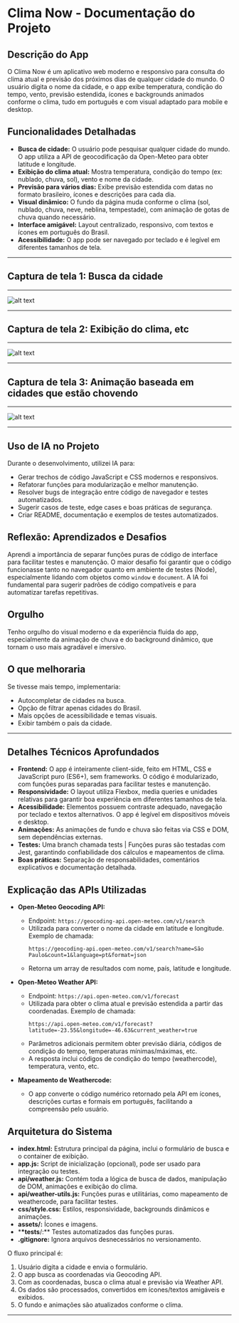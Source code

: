 # Clima Now - Documentação do Projeto

## Descrição do App

O Clima Now é um aplicativo web moderno e responsivo para consulta do clima atual e previsão dos próximos dias de qualquer cidade do mundo. O usuário digita o nome da cidade, e o app exibe temperatura, condição do tempo, vento, previsão estendida, ícones e backgrounds animados conforme o clima, tudo em português e com visual adaptado para mobile e desktop.

## Funcionalidades Detalhadas

- **Busca de cidade:** O usuário pode pesquisar qualquer cidade do mundo. O app utiliza a API de geocodificação da Open-Meteo para obter latitude e longitude.
- **Exibição do clima atual:** Mostra temperatura, condição do tempo (ex: nublado, chuva, sol), vento e nome da cidade.
- **Previsão para vários dias:** Exibe previsão estendida com datas no formato brasileiro, ícones e descrições para cada dia.
- **Visual dinâmico:** O fundo da página muda conforme o clima (sol, nublado, chuva, neve, neblina, tempestade), com animação de gotas de chuva quando necessário.
- **Interface amigável:** Layout centralizado, responsivo, com textos e ícones em português do Brasil.
- **Acessibilidade:** O app pode ser navegado por teclado e é legível em diferentes tamanhos de tela.

---

## Captura de tela 1: Busca da cidade

---

![alt text](image-2.png)

---

## Captura de tela 2: Exibição do clima, etc

---

![alt text](image-1.png)

---

## Captura de tela 3: Animação baseada em cidades que estão chovendo

---

![alt text](image-3.png)

---

## Uso de IA no Projeto

Durante o desenvolvimento, utilizei IA para:

- Gerar trechos de código JavaScript e CSS modernos e responsivos.
- Refatorar funções para modularização e melhor manutenção.
- Resolver bugs de integração entre código de navegador e testes automatizados.
- Sugerir casos de teste, edge cases e boas práticas de segurança.
- Criar README, documentação e exemplos de testes automatizados.

## Reflexão: Aprendizados e Desafios

Aprendi a importância de separar funções puras de código de interface para facilitar testes e manutenção. O maior desafio foi garantir que o código funcionasse tanto no navegador quanto em ambiente de testes (Node), especialmente lidando com objetos como `window` e `document`. A IA foi fundamental para sugerir padrões de código compatíveis e para automatizar tarefas repetitivas.

## Orgulho

Tenho orgulho do visual moderno e da experiência fluida do app, especialmente da animação de chuva e do background dinâmico, que tornam o uso mais agradável e imersivo.

## O que melhoraria

Se tivesse mais tempo, implementaria:

- Autocompletar de cidades na busca.
- Opção de filtrar apenas cidades do Brasil.
- Mais opções de acessibilidade e temas visuais.
- Exibir também o país da cidade.

---

## Detalhes Técnicos Aprofundados

- **Frontend:** O app é inteiramente client-side, feito em HTML, CSS e JavaScript puro (ES6+), sem frameworks. O código é modularizado, com funções puras separadas para facilitar testes e manutenção.
- **Responsividade:** O layout utiliza Flexbox, media queries e unidades relativas para garantir boa experiência em diferentes tamanhos de tela.
- **Acessibilidade:** Elementos possuem contraste adequado, navegação por teclado e textos alternativos. O app é legível em dispositivos móveis e desktop.
- **Animações:** As animações de fundo e chuva são feitas via CSS e DOM, sem dependências externas.
- **Testes:** Uma branch chamada tests | Funções puras são testadas com Jest, garantindo confiabilidade dos cálculos e mapeamentos de clima.
- **Boas práticas:** Separação de responsabilidades, comentários explicativos e documentação detalhada.

## Explicação das APIs Utilizadas

- **Open-Meteo Geocoding API:**

  - Endpoint: `https://geocoding-api.open-meteo.com/v1/search`
  - Utilizada para converter o nome da cidade em latitude e longitude. Exemplo de chamada:
    ```
    https://geocoding-api.open-meteo.com/v1/search?name=São Paulo&count=1&language=pt&format=json
    ```
  - Retorna um array de resultados com nome, país, latitude e longitude.

- **Open-Meteo Weather API:**

  - Endpoint: `https://api.open-meteo.com/v1/forecast`
  - Utilizada para obter o clima atual e previsão estendida a partir das coordenadas. Exemplo de chamada:
    ```
    https://api.open-meteo.com/v1/forecast?latitude=-23.55&longitude=-46.63&current_weather=true
    ```
  - Parâmetros adicionais permitem obter previsão diária, códigos de condição do tempo, temperaturas mínimas/máximas, etc.
  - A resposta inclui códigos de condição do tempo (weathercode), temperatura, vento, etc.

- **Mapeamento de Weathercode:**
  - O app converte o código numérico retornado pela API em ícones, descrições curtas e formais em português, facilitando a compreensão pelo usuário.

## Arquitetura do Sistema

- **index.html:** Estrutura principal da página, inclui o formulário de busca e o container de exibição.
- **app.js:** Script de inicialização (opcional), pode ser usado para integração ou testes.
- **api/weather.js:** Contém toda a lógica de busca de dados, manipulação de DOM, animações e exibição do clima.
- **api/weather-utils.js:** Funções puras e utilitárias, como mapeamento de weathercode, para facilitar testes.
- **css/style.css:** Estilos, responsividade, backgrounds dinâmicos e animações.
- **assets/:** Ícones e imagens.
- \***\*tests**/:\*\* Testes automatizados das funções puras.
- **.gitignore:** Ignora arquivos desnecessários no versionamento.

O fluxo principal é:

1. Usuário digita a cidade e envia o formulário.
2. O app busca as coordenadas via Geocoding API.
3. Com as coordenadas, busca o clima atual e previsão via Weather API.
4. Os dados são processados, convertidos em ícones/textos amigáveis e exibidos.
5. O fundo e animações são atualizados conforme o clima.

---

